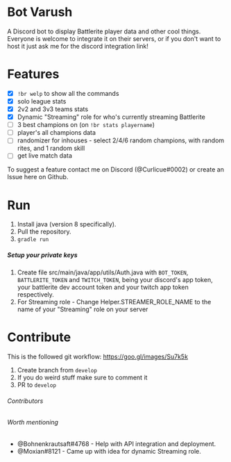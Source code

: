 # Bot Varush
A Discord bot to display Battlerite player data and other cool things. Everyone is welcome to integrate it on their servers, or if you don't want to host it just ask me for the discord integration link!

# Features
- [x] `!br welp` to show all the commands
- [x] solo league stats
- [x] 2v2 and 3v3 teams stats
- [x] Dynamic "Streaming" role for who's currently streaming Battlerite
- [ ] 3 best champions on (on `!br stats playername`)
- [ ] player's all champions data
- [ ] randomizer for inhouses - select 2/4/6 random champions, with random rites, and 1 random skill
- [ ] get live match data

To suggest a feature contact me on Discord (@Curlicue#0002) or create an Issue here on Github.

# Run
1. Install java (version 8 specifically).
2. Pull the repository.
3. `gradle run`

##### Setup your private keys
1. Create file src/main/java/app/utils/Auth.java with `BOT_TOKEN`, `BATTLERITE_TOKEN` and `TWITCH_TOKEN`, being your discord's app token, your battlerite dev account token and your twitch app token respectively.
2. For Streaming role - Change Helper.STREAMER_ROLE_NAME to the name of your "Streaming" role on your server


# Contribute
This is the followed git workflow: https://goo.gl/images/Su7k5k
1. Create branch from `develop`
2. If you do weird stuff make sure to comment it
3. PR to `develop`

###### Contributors


###### Worth mentioning
- @Bohnenkrautsaft#4768 - Help with API integration and deployment.
- @Moxian#8121 - Came up with idea for dynamic Streaming role.
